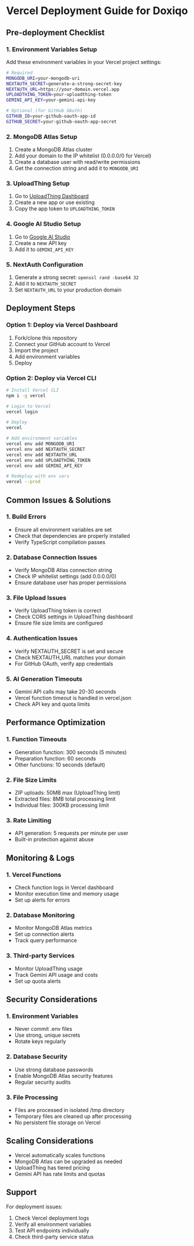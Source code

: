 # Vercel Deployment Guide for Doxiqo

## Pre-deployment Checklist

### 1. Environment Variables Setup

Add these environment variables in your Vercel project settings:

```bash
# Required
MONGODB_URI=your-mongodb-uri
NEXTAUTH_SECRET=generate-a-strong-secret-key
NEXTAUTH_URL=https://your-domain.vercel.app
UPLOADTHING_TOKEN=your-uploadthing-token
GEMINI_API_KEY=your-gemini-api-key

# Optional (for GitHub OAuth)
GITHUB_ID=your-github-oauth-app-id
GITHUB_SECRET=your-github-oauth-app-secret
```

### 2. MongoDB Atlas Setup

1. Create a MongoDB Atlas cluster
2. Add your domain to the IP whitelist (0.0.0.0/0 for Vercel)
3. Create a database user with read/write permissions
4. Get the connection string and add it to `MONGODB_URI`

### 3. UploadThing Setup

1. Go to [UploadThing Dashboard](https://uploadthing.com/dashboard)
2. Create a new app or use existing
3. Copy the app token to `UPLOADTHING_TOKEN`

### 4. Google AI Studio Setup

1. Go to [Google AI Studio](https://aistudio.google.com/app/apikey)
2. Create a new API key
3. Add it to `GEMINI_API_KEY`

### 5. NextAuth Configuration

1. Generate a strong secret: `openssl rand -base64 32`
2. Add it to `NEXTAUTH_SECRET`
3. Set `NEXTAUTH_URL` to your production domain

## Deployment Steps

### Option 1: Deploy via Vercel Dashboard

1. Fork/clone this repository
2. Connect your GitHub account to Vercel
3. Import the project
4. Add environment variables
5. Deploy

### Option 2: Deploy via Vercel CLI

```bash
# Install Vercel CLI
npm i -g vercel

# Login to Vercel
vercel login

# Deploy
vercel

# Add environment variables
vercel env add MONGODB_URI
vercel env add NEXTAUTH_SECRET
vercel env add NEXTAUTH_URL
vercel env add UPLOADTHING_TOKEN
vercel env add GEMINI_API_KEY

# Redeploy with env vars
vercel --prod
```

## Common Issues & Solutions

### 1. Build Errors

- Ensure all environment variables are set
- Check that dependencies are properly installed
- Verify TypeScript compilation passes

### 2. Database Connection Issues

- Verify MongoDB Atlas connection string
- Check IP whitelist settings (add 0.0.0.0/0)
- Ensure database user has proper permissions

### 3. File Upload Issues

- Verify UploadThing token is correct
- Check CORS settings in UploadThing dashboard
- Ensure file size limits are configured

### 4. Authentication Issues

- Verify NEXTAUTH_SECRET is set and secure
- Check NEXTAUTH_URL matches your domain
- For GitHub OAuth, verify app credentials

### 5. AI Generation Timeouts

- Gemini API calls may take 20-30 seconds
- Vercel function timeout is handled in vercel.json
- Check API key and quota limits

## Performance Optimization

### 1. Function Timeouts

- Generation function: 300 seconds (5 minutes)
- Preparation function: 60 seconds
- Other functions: 10 seconds (default)

### 2. File Size Limits

- ZIP uploads: 50MB max (UploadThing limit)
- Extracted files: 8MB total processing limit
- Individual files: 300KB processing limit

### 3. Rate Limiting

- API generation: 5 requests per minute per user
- Built-in protection against abuse

## Monitoring & Logs

### 1. Vercel Functions

- Check function logs in Vercel dashboard
- Monitor execution time and memory usage
- Set up alerts for errors

### 2. Database Monitoring

- Monitor MongoDB Atlas metrics
- Set up connection alerts
- Track query performance

### 3. Third-party Services

- Monitor UploadThing usage
- Track Gemini API usage and costs
- Set up quota alerts

## Security Considerations

### 1. Environment Variables

- Never commit .env files
- Use strong, unique secrets
- Rotate keys regularly

### 2. Database Security

- Use strong database passwords
- Enable MongoDB Atlas security features
- Regular security audits

### 3. File Processing

- Files are processed in isolated /tmp directory
- Temporary files are cleaned up after processing
- No persistent file storage on Vercel

## Scaling Considerations

- Vercel automatically scales functions
- MongoDB Atlas can be upgraded as needed
- UploadThing has tiered pricing
- Gemini API has rate limits and quotas

## Support

For deployment issues:

1. Check Vercel deployment logs
2. Verify all environment variables
3. Test API endpoints individually
4. Check third-party service status

